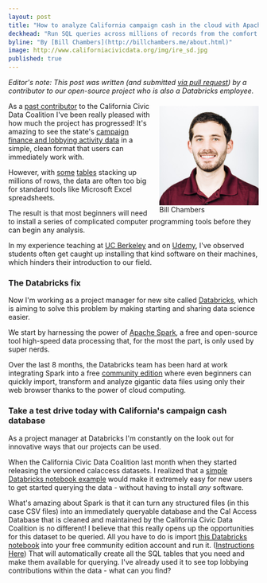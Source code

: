 ```yaml
---
layout: post
title: "How to analyze California campaign cash in the cloud with Apache Spark and Databricks"
deckhead: "Run SQL queries across millions of records from the comfort of your browser"
byline: "By [Bill Chambers](http://billchambers.me/about.html)"
image: http://www.californiacivicdata.org/img/ire_sd.jpg
published: true
---
```


*Editor's note: This post was written (and submitted [via pull request](https://github.com/california-civic-data-coalition/california-civic-data-coalition.github.io/pull/15)) by a contributor to our open-source project who is also a Databricks employee.*

<figure style="margin: 8px 0 0 18px; float:right;" >
   <a href="http://billchambers.me/about.html">
    <img src="/img/bill-chambers.jpg" height="200" alt="Bill Chambers" style="float:right; clear:both;" title="Bill Chambers">
   </a>
   <figcaption style="float:left; clear:both;">Bill Chambers</figcaption>
</figure>

As a [past contributor](http://www.californiacivicdata.org/2014/11/24/postgres-support/) to the California Civic Data Coalition I've been really pleased with how much the project has progressed! It's amazing to see the state's [campaign finance and lobbying activity data](http://calaccess.californiacivicdata.org/downloads/latest/) in a simple, clean format that users can immediately work with.

However, with [some](http://calaccess.californiacivicdata.org/documentation/calaccess-files/smry-cd/) [tables](http://calaccess.californiacivicdata.org/documentation/calaccess-files/expn-cd/) stacking up millions of rows, the data are often too big for standard tools like Microsoft Excel spreadsheets.

The result is that most beginners will need to install a series of complicated computer programming tools before they can begin any analysis.

In my experience teaching at [UC Berkeley](https://www.ischool.berkeley.edu/courses/info/018) and on [Udemy](https://www.udemy.com/data-analysis-in-python-with-pandas/), I've observed students often get caught up installing that kind software on their machines, which hinders their introduction to our field.

### The Databricks fix

Now I'm working as a project manager for new site called [Databricks](https://databricks.com/), which is aiming to solve this problem by making starting and sharing data science easier.

We start by harnessing the power of [Apache Spark](http://spark.apache.org/), a free and open-source tool high-speed data processing that, for the most the part, is only used by super nerds.

Over the last 8 months, the Databricks team has been hard at work integrating Spark into a free [community edition](https://community.cloud.databricks.com/) where even beginners can quickly import, transform and analyze gigantic data files using only their web browser thanks to the power of cloud computing.

### Take a test drive today with California's campaign cash database

As a project manager at Databricks I'm constantly on the look out for innovative ways that our projects can be used.

When the California Civic Data Coalition last month when they started releasing the versioned calaccess datasets. I realized that a [simple Databricks notebook example](https://databricks-prod-cloudfront.cloud.databricks.com/public/4027ec902e239c93eaaa8714f173bcfc/346304/3910054895802185/484361/latest.html) would make it extremely easy for new users to get started querying the data - without having to install *any* software.

What's amazing about Spark is that it can turn any structured files (in this case CSV files) into an immediately queryable database and the Cal Access Database that is cleaned and maintained by the California Civic Data Coalition is no different! I believe that this really opens up the opportunities for this dataset to be queried. All you have to do is import [this Databricks notebook](https://databricks-prod-cloudfront.cloud.databricks.com/public/4027ec902e239c93eaaa8714f173bcfc/346304/3910054895802185/484361/latest.html) into your free community edition account and run it. ([Instructions Here](https://docs.databricks.com/user-guide/notebooks/index.html#importing-notebooks)) That will automatically create all the SQL tables that you need and make them available for querying. I've already used it to see top lobbying contributions within the data - what can you find?
